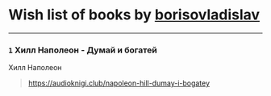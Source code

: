 # Wish list of books by [borisovladislav](https://plus.google.com/115704753977002350435)
---

### `1` Хилл Наполеон - Думай и богатей
Хилл Наполеон
> https://audioknigi.club/napoleon-hill-dumay-i-bogatey

